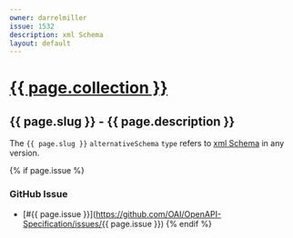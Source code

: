 ```yaml
---
owner: darrelmiller
issue: 1532
description: xml Schema
layout: default
---
```


# <a href="..">{{ page.collection }}</a>

## {{ page.slug }} - {{ page.description }}

The `{{ page.slug }}` `alternativeSchema` `type` refers to [xml Schema](https://www.w3.org/XML/Schema) in any version.

{% if page.issue %}
### GitHub Issue

* [#{{ page.issue }}](https://github.com/OAI/OpenAPI-Specification/issues/{{ page.issue }})
{% endif %}
